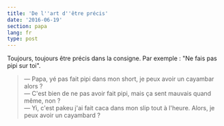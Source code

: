 ```yaml
---
title: 'De l''art d''être précis'
date: '2016-06-19'
section: papa
lang: fr
type: post
---
```


Toujours, toujours être précis dans la consigne. Par exemple : "Ne fais pas pipi sur toi".

<!-- more -->

> — Papa, yé pas fait pipi dans mon short, je peux avoir un cayambar alors ?  
> — C'est bien de ne pas avoir fait pipi, mais ça sent mauvais quand même, non ?  
> — Yi, c'est pakeu j'ai fait caca dans mon slip tout à l'heure. Alors, je peux avoir un cayambard ?
